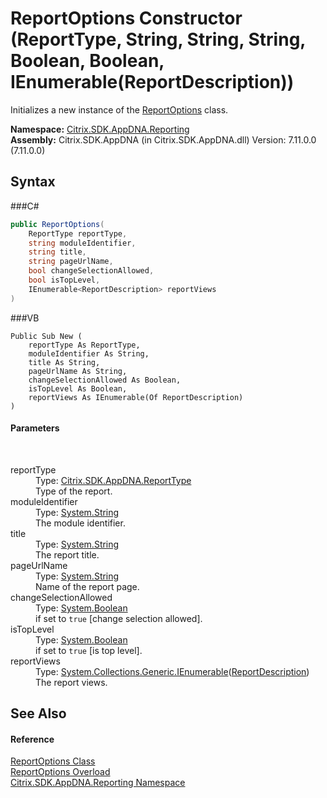 # ReportOptions Constructor (ReportType, String, String, String, Boolean, Boolean, IEnumerable(ReportDescription))
 

Initializes a new instance of the <a href="T_Citrix_SDK_AppDNA_Reporting_ReportOptions">ReportOptions</a> class.

**Namespace:**&nbsp;<a href="N_Citrix_SDK_AppDNA_Reporting">Citrix.SDK.AppDNA.Reporting</a><br />**Assembly:**&nbsp;Citrix.SDK.AppDNA (in Citrix.SDK.AppDNA.dll) Version: 7.11.0.0 (7.11.0.0)

## Syntax

###C#
```csharp
public ReportOptions(
	ReportType reportType,
	string moduleIdentifier,
	string title,
	string pageUrlName,
	bool changeSelectionAllowed,
	bool isTopLevel,
	IEnumerable<ReportDescription> reportViews
)
```

###VB
```vbnet
Public Sub New ( 
	reportType As ReportType,
	moduleIdentifier As String,
	title As String,
	pageUrlName As String,
	changeSelectionAllowed As Boolean,
	isTopLevel As Boolean,
	reportViews As IEnumerable(Of ReportDescription)
)
```


#### Parameters
&nbsp;<dl><dt>reportType</dt><dd>Type: <a href="T_Citrix_SDK_AppDNA_ReportType">Citrix.SDK.AppDNA.ReportType</a><br />Type of the report.</dd><dt>moduleIdentifier</dt><dd>Type: <a href="http://msdn2.microsoft.com/en-us/library/s1wwdcbf" target="_blank">System.String</a><br />The module identifier.</dd><dt>title</dt><dd>Type: <a href="http://msdn2.microsoft.com/en-us/library/s1wwdcbf" target="_blank">System.String</a><br />The report title.</dd><dt>pageUrlName</dt><dd>Type: <a href="http://msdn2.microsoft.com/en-us/library/s1wwdcbf" target="_blank">System.String</a><br />Name of the report page.</dd><dt>changeSelectionAllowed</dt><dd>Type: <a href="http://msdn2.microsoft.com/en-us/library/a28wyd50" target="_blank">System.Boolean</a><br />if set to `true` [change selection allowed].</dd><dt>isTopLevel</dt><dd>Type: <a href="http://msdn2.microsoft.com/en-us/library/a28wyd50" target="_blank">System.Boolean</a><br />if set to `true` [is top level].</dd><dt>reportViews</dt><dd>Type: <a href="http://msdn2.microsoft.com/en-us/library/9eekhta0" target="_blank">System.Collections.Generic.IEnumerable</a>(<a href="T_Citrix_SDK_AppDNA_Reporting_ReportDescription">ReportDescription</a>)<br />The report views.</dd></dl>

## See Also


#### Reference
<a href="T_Citrix_SDK_AppDNA_Reporting_ReportOptions">ReportOptions Class</a><br /><a href="Overload_Citrix_SDK_AppDNA_Reporting_ReportOptions__ctor">ReportOptions Overload</a><br /><a href="N_Citrix_SDK_AppDNA_Reporting">Citrix.SDK.AppDNA.Reporting Namespace</a><br />